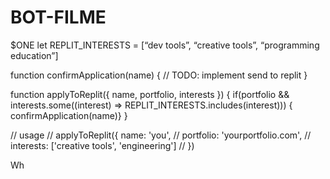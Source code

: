 # BOT-FILME
$ONE
let REPLIT_INTERESTS = [“dev tools”, “creative tools”, “programming education”]

function confirmApplication(name) {
// TODO: implement send to replit
}

function applyToReplit({ name, portfolio, interests }) {
 if(portfolio && interests.some((interest) =>   REPLIT_INTERESTS.includes(interest))) {
 confirmApplication(name)}
}


// usage
// applyToReplit({ name: 'you',
// portfolio: 'yourportfolio.com',
// interests: ['creative tools', 'engineering']
// })

Wh
